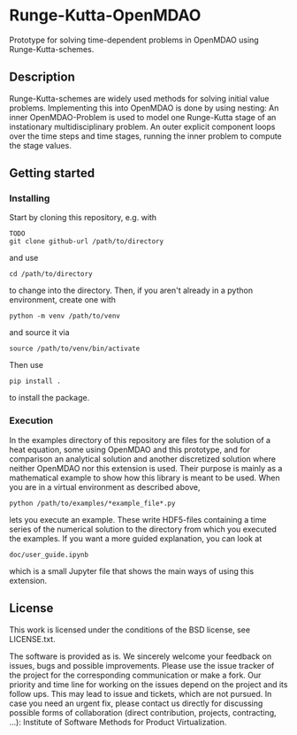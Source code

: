 # Runge-Kutta-OpenMDAO

Prototype for solving time-dependent problems in OpenMDAO using Runge-Kutta-schemes.

## Description

Runge-Kutta-schemes are widely used methods for solving initial value problems. Implementing this into OpenMDAO is done by using nesting:
An inner OpenMDAO-Problem is used to model one Runge-Kutta stage of an instationary multidisciplinary problem.
An outer explicit component loops over the time steps and time stages, running the inner problem to compute the stage values.

## Getting started

### Installing

Start by cloning this repository, e.g. with
    
    TODO
    git clone github-url /path/to/directory

and use

    cd /path/to/directory

to change into the directory.
Then, if you aren't already in a python environment, create one with

    python -m venv /path/to/venv

and source it via

    source /path/to/venv/bin/activate

Then use

    pip install .

to install the package.
### Execution

In the examples directory of this repository are files for the solution of a heat equation, some using OpenMDAO and this prototype, and for comparison an analytical solution and another discretized solution where neither OpenMDAO nor this extension is used.
Their purpose is mainly as a mathematical example to show how this library is meant to be used.
When you are in a virtual environment as described above,

    python /path/to/examples/*example_file*.py

lets you execute an example. These write HDF5-files containing a time series of the numerical solution to the directory from which you executed the examples.
If you want a more guided explanation, you can look at

    doc/user_guide.ipynb

which is a small Jupyter file that shows the main ways of using this extension.
## License

This work is licensed under the conditions of the BSD license, see LICENSE.txt.

The software is provided as is.
We sincerely welcome your feedback on issues, bugs and possible improvements.
Please use the issue tracker of the project for the corresponding communication or make a fork.
Our priority and time line for working on the issues depend on the project and its follow ups.
This may lead to issue and tickets, which are not pursued.
In case you need an urgent fix, please contact us directly for discussing possible forms of collaboration (direct contribution, projects, contracting, ...): Institute of Software Methods for Product Virtualization.

